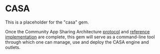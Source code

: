 # CASA

This is a placeholder for the "casa" gem.

Once the Community App Sharing Architecture [protocol](https://github.com/AppSharing/casa-protocol) and [reference implementation](https://github.com/AppSharing/casa-engine) are complete, this gem will serve as a command-line tool through which one can manage, use and deploy the CASA engine and outlets.



